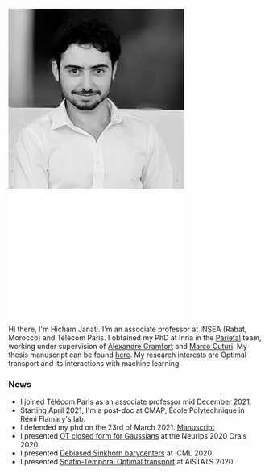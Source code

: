 

![self](img/me.png)


Hi there, I'm Hicham Janati. I'm an associate professor at INSEA (Rabat, Morocco) and Télécom Paris. I obtained my PhD at Inria in the [Parietal](https://team.inria.fr/parietal/) team, working under supervision of [Alexandre Gramfort](http://alexandre.gramfort.net) and [Marco Cuturi](http://marcocuturi.net). My thesis manuscript can be found [here](media/manuscript-hicham-janati.pdf). My research interests are Optimal transport and its interactions with machine learning.


### News
- I joined Télécom Paris as an associate professor mid December 2021.
- Starting April 2021, I'm a post-doc at CMAP, École Polytechnique in Rémi Flamary's lab.
- I defended my phd on the 23rd of March 2021. [Manuscript](media/manuscript-hicham-janati.pdf)
- I presented [OT closed form for Gaussians](https://arxiv.org/abs/2006.02572) at the Neurips 2020 Orals 2020.
- I presented [Debiased Sinkhorn barycenters](https://arxiv.org/abs/2006.02575) at ICML 2020.
- I presented [Spatio-Temporal Optimal transport](https://arxiv.org/pdf/1910.03860.pdf) at AISTATS 2020.
